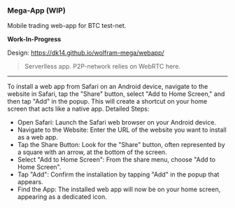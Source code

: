 ### Mega-App (WIP)

Mobile trading web-app for BTC test-net.

**Work-In-Progress**

Design: https://dk14.github.io/wolfram-mega/webapp/

> Serverlless app. P2P-network relies on WebRTC here.

-----

To install a web app from Safari on an Android device, navigate to the website in Safari, tap the "Share" button, select "Add to Home Screen," and then tap "Add" in the popup. This will create a shortcut on your home screen that acts like a native app. 
Detailed Steps:
- Open Safari: Launch the Safari web browser on your Android device.
- Navigate to the Website: Enter the URL of the website you want to install as a web app.
- Tap the Share Button: Look for the "Share" button, often represented by a square with an arrow, at the bottom of the screen.
- Select "Add to Home Screen": From the share menu, choose "Add to Home Screen".
- Tap "Add": Confirm the installation by tapping "Add" in the popup that appears.
- Find the App: The installed web app will now be on your home screen, appearing as a dedicated icon. 